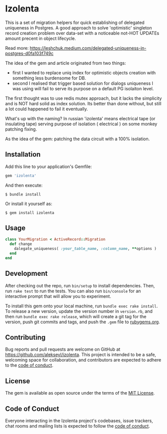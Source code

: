 # Izolenta
This is a set of migration helpers for quick establishing of delegated uniqueness in Postgres.
A good approach to solve 'optimistic' singleton record creation problem over data-set 
with a noticeable not-HOT UPDATEs amount precent in object lifecycle. 

Read more: https://leshchuk.medium.com/delegated-uniqueness-in-postgres-d0fa103f749c

The idea of the gem and article originated from two things: 
- first I wanted to replace uniq index for optimistic objects creation with something less burdensome for DB.
- second I realised that trigger based solution for dialogs uniqueness I was using will fail to serve its purpose on a default PG isolaiton level.

The first thought was to use redis mutex approach, but it lacks the simplicity and is NOT hard solid as index solution. 
Its better than done without, but still a lot could happened to fail it eventually.  

What's up with the naming? In russian 'izolenta' means electrical tape (or insulating tape) 
serving purpose of isolation ( electrical ) on some monkey patching fixing. 

As the idea of the gem: patching the data circuit with a 100% isolation. 

## Installation

Add this line to your application's Gemfile:

```ruby
gem 'izolenta'
```

And then execute:

    $ bundle install

Or install it yourself as:

    $ gem install izolenta

## Usage

```ruby
class YourMigration < ActiveRecord::Migration
  def change
    dalegate_uniqueness( :your_table_name, :column_name, **options )
  end
end
```

## Development

After checking out the repo, run `bin/setup` to install dependencies. Then, run `rake test` to run the tests. You can also run `bin/console` for an interactive prompt that will allow you to experiment.

To install this gem onto your local machine, run `bundle exec rake install`. To release a new version, update the version number in `version.rb`, and then run `bundle exec rake release`, which will create a git tag for the version, push git commits and tags, and push the `.gem` file to [rubygems.org](https://rubygems.org).

## Contributing

Bug reports and pull requests are welcome on GitHub at https://github.com/alekseyl/izolenta. This project is intended to be a safe, welcoming space for collaboration, and contributors are expected to adhere to the [code of conduct](https://github.com/[USERNAME]/izolenta/blob/master/CODE_OF_CONDUCT.md).


## License

The gem is available as open source under the terms of the [MIT License](https://opensource.org/licenses/MIT).

## Code of Conduct

Everyone interacting in the Izolenta project's codebases, issue trackers, chat rooms and mailing lists is expected to follow the [code of conduct](https://github.com/[USERNAME]/izolenta/blob/master/CODE_OF_CONDUCT.md).
